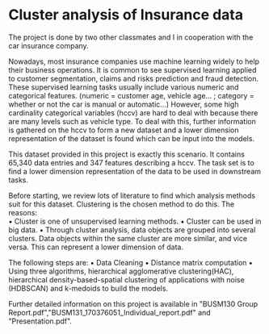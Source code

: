 # Cluster analysis of Insurance data

The project is done by two other classmates and I in cooperation with the car insurance company.

Nowadays, most insurance companies use machine learning widely to help their business operations. It is common to see supervised learning applied to customer segmentation, claims and risks prediction and fraud detection. These supervised learning tasks usually include various numeric and categorical features. (numeric = customer age, vehicle age... ; category = whether or not the car is manual or automatic...) However, some high cardinality categorical variables (hccv) are hard to deal with because there are many levels such as vehicle type. To deal with this, further information is gathered on the hccv to form a new dataset and a lower dimension representation of the dataset is found which can be input into the models.

This dataset provided in this project is exactly this scenario. It contains 65,340 data entries and 347 features describing a hccv. The task set is to find a lower dimension representation of the data to be used in downstream tasks.

Before starting, we review lots of literature to find which analysis methods suit for this dataset. Clustering is the chosen method to do this. The reasons:  
▪️ Cluster is one of unsupervised learning methods. 
▪️ Cluster can be used in big data. 
▪️ Through cluster analysis, data objects are grouped into several clusters. Data objects within the same cluster are more similar, and vice versa. This can represent a lower dimension of data.

The following steps are: 
▪️ Data Cleaning
▪️ Distance matrix computation
▪️ Using three algorithms, hierarchical agglomerative clustering(HAC), hierarchical density-based-spatial clustering of applications with noise (HDBSCAN) and k-medoids to build the models. 


Further detailed information on this project is available in "BUSM130 Group Report.pdf","BUSM131_170376051_Individual_report.pdf" and "Presentation.pdf".
